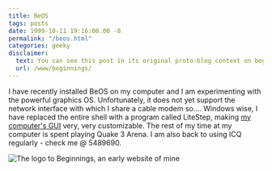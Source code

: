 ```yaml
---
title: BeOS
tags: posts
date: 1999-10-11 19:16:00.00 -8
permalink: "/beos.html"
categories: geeky
disclaimer:
  text: You can see this post in its original proto-blog context on beginnings, an early website of mine.
  url: /www/beginnings/
---
```

I have recently installed BeOS on my computer and I am experimenting with the powerful graphics OS. Unfortunately, it does not yet support the network interface with which I share a cable modem so…. Windows wise, I have replaced the entire shell with a program called LiteStep, making [my computer's GUI](/www/beginnings/desktop.jpg) very, very customizable. The rest of my time at my computer is spent playing Quake 3 Arena. I am also back to using ICQ regularly - check me @ 5489690.

![The logo to Beginnings, an early website of mine](/images/diamond.gif)

